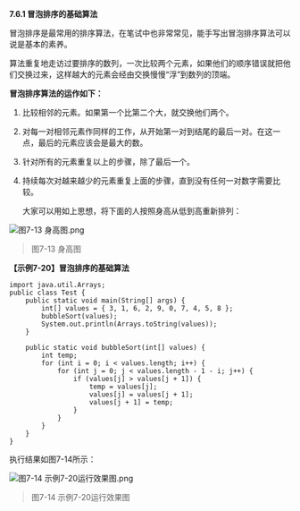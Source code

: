 **7.6.1 冒泡排序的基础算法**

   冒泡排序是最常用的排序算法，在笔试中也非常常见，能手写出冒泡排序算法可以说是基本的素养。

   算法重复地走访过要排序的数列，一次比较两个元素，如果他们的顺序错误就把他们交换过来，这样越大的元素会经由交换慢慢“浮”到数列的顶端。

**冒泡排序算法的运作如下：**

1. 比较相邻的元素。如果第一个比第二个大，就交换他们两个。

2. 对每一对相邻元素作同样的工作，从开始第一对到结尾的最后一对。在这一点，最后的元素应该会是最大的数。

3. 针对所有的元素重复以上的步骤，除了最后一个。

4. 持续每次对越来越少的元素重复上面的步骤，直到没有任何一对数字需要比较。

   大家可以用如上思想，将下面的人按照身高从低到高重新排列：

![图7-13 身高图.png](https://www.sxt.cn/360shop/Public/admin/UEditor/20170522/1495423693187158.png)

> 图7-13 身高图

**【示例7-20】冒泡排序的基础算法**

```
import java.util.Arrays;
public class Test {
	public static void main(String[] args) {
		int[] values = { 3, 1, 6, 2, 9, 0, 7, 4, 5, 8 };
		bubbleSort(values);
		System.out.println(Arrays.toString(values));
	}

	public static void bubbleSort(int[] values) {
		int temp;
		for (int i = 0; i < values.length; i++) {
			for (int j = 0; j < values.length - 1 - i; j++) {
				if (values[j] > values[j + 1]) {
					temp = values[j];
					values[j] = values[j + 1];
					values[j + 1] = temp;
				}
			}
		}
	}
}
```

   执行结果如图7-14所示：

![图7-14 示例7-20运行效果图.png](https://www.sxt.cn/360shop/Public/admin/UEditor/20170522/1495423809155046.png)

> 图7-14 示例7-20运行效果图